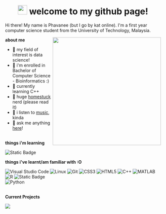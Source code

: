 <h1 align = "center">
  <img src="https://media.giphy.com/media/Jo75g5HXkwpESvld1E/giphy.gif" width="30" height="30" frameBorder="0"/>
  welcome to my github page!
</h1>

<p align="left"> Hi there! My name is Phavanee (but I go by kat online). I'm a first year computer science student from the University of Technology, Malaysia. </p>

<!-- <img align="right" src="https://i.redd.it/r2t5b3qjmp8a1.jpg" height="350"/> cat picture that won't be appreciated-->
<img align="right" src="https://media.giphy.com/media/Jo75g5HXkwpESvld1E/giphy.gif" height="350" frameBorder="0"/>

**about me**  
- 👀 my field of interest is data science!
- 🧬 i'm enrolled in Bachelor of Computer Science - Bioinformatics :)
- 🌱 currently learning C++
- 📔 huge <a href="https://www.homestuck.com/story">homestuck</a> nerd (please read it)
- 🎸 i listen to <a href="https://www.last.fm/user/katriya0972">music</a>, kinda
- 🐳 ask me anything <a href = "https://halfanowl.tumblr.com/ask">here</a>!
<br><br>

**things i'm learning**    

![Static Badge](https://img.shields.io/badge/javascript-f7df1e?style=for-the-badge&logo=javascript&logoColor=black&color=f7df1e)    


**things i've learnt/am familiar with :O**    

![Visual Studio Code](https://img.shields.io/badge/VSCode-007ACC?logo=visualstudiocode&logoColor=white&style=for-the-badge)
![Linux](https://img.shields.io/badge/Linux-FCC624?logo=Linux&logoColor=black&style=for-the-badge)
![Git](https://img.shields.io/badge/Git-white?style=for-the-badge&logo=git)
![CSS3](https://img.shields.io/badge/CSS3-1572B6?style=for-the-badge&logo=css3&logoColor=white)
![HTML5](https://img.shields.io/badge/HTML5-E34F26?style=for-the-badge&logo=html5&logoColor=white)
![C++](https://img.shields.io/badge/C++-00599C?logo=cplusplus&logoColor=white&style=for-the-badge)
![MATLAB](https://img.shields.io/badge/MATLAB%20-%20orange?style=for-the-badge&logo=matlab)
![R](https://img.shields.io/badge/R%20-%20blue?style=for-the-badge&logo=r)
![Static Badge](https://img.shields.io/badge/BASH%20-%20purple?style=for-the-badge&logo=gnubash&logoColor=white)    
![Python](https://img.shields.io/badge/python%20-%20black?style=for-the-badge&logo=python&color=white)    
<br>

**Current Projects**     

<a href="https://github.com/Phavanee/landing-page">
  <img align="center" src="https://github-readme-stats.vercel.app/api/pin/?username=phavanee&repo=landing-page&theme=transparent">
</a>
<br><br><br>

  
<!---
phavanee/phavanee is a ✨ special ✨ repository because its `README.md` (this file) appears on your GitHub profile.
You can click the Preview link to take a look at your changes.
--->
